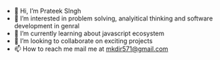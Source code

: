 - 👋 Hi, I’m Prateek SIngh
- 👀 I’m interested in problem solving, analyitical thinking and software development in genral
- 🌱 I’m currently learning about javascript ecosystem
- 💞️ I’m looking to collaborate on exciting projects
- 📫 How to reach me mail me at mkdir571@gmail.com

<!---
prateek-moori/prateek-moori is a ✨ special ✨ repository because its `README.md` (this file) appears on your GitHub profile.
You can click the Preview link to take a look at your changes.
--->
